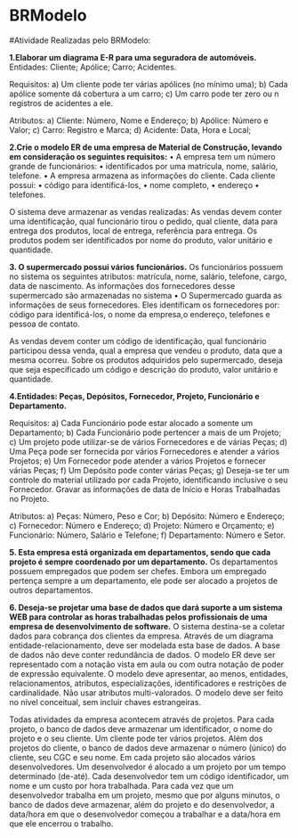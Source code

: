 # BRModelo

#Atividade Realizadas pelo BRModelo:

**1.Elaborar um diagrama E-R para uma seguradora de automóveis.**
Entidades: Cliente; Apólice; Carro; Acidentes.

Requisitos:
a) Um cliente pode ter várias apólices (no mínimo uma);
b) Cada apólice somente dá cobertura a um carro;
c) Um carro pode ter zero ou n registros de acidentes a ele.

Atributos:
a) Cliente: Número, Nome e Endereço;
b) Apólice: Número e Valor;
c) Carro: Registro e Marca;
d) Acidente: Data, Hora e Local;

**2.Crie o modelo ER de uma empresa de Material de Construção, levando em consideração os seguintes requisitos:**
• A empresa tem um número grande de funcionários:
• identificados por uma matrícula, nome, salário, telefone. 
• A empresa armazena as informações do cliente. Cada cliente possui: 
• código para identificá-los, 
• nome completo, 
• endereço 
• telefones. 

O sistema deve armazenar as vendas realizadas: 
As vendas devem conter uma identificação, qual funcionário tirou o pedido, qual cliente, data para entrega dos produtos, local de entrega, referência para entrega. 
Os produtos podem ser identificados por nome do produto, valor unitário e quantidade.

**3. O supermercado possui vários funcionários.**
Os funcionários possuem no sistema os seguintes atributos: matrícula, nome, salário, telefone, cargo, data de nascimento.
As informações dos fornecedores desse supermercado são armazenadas no sistema
• O Supermercado guarda as informações de seus fornecedores. Eles identificam os fornecedores por: código para identificá-los, o nome da empresa,o endereço, telefones e pessoa de contato.

As vendas devem conter um código de identificação, qual funcionário participou dessa venda, qual a empresa que vendeu o produto, data que a mesma ocorreu.
Sobre os produtos adquiridos pelo supermercado, deseja que seja especificado um código e descrição do produto, valor unitário e quantidade.

**4.Entidades: Peças, Depósitos, Fornecedor, Projeto, Funcionário e Departamento.**

Requisitos: 
a) Cada Funcionário pode estar alocado a somente um Departamento; 
b) Cada Funcionário pode pertencer a mais de um Projeto; 
c) Um projeto pode utilizar-se de vários Fornecedores e de várias Peças; 
d) Uma Peça pode ser fornecida por vários Fornecedores e atender a vários Projetos; 
e) Um Fornecedor pode atender a vários Projetos e fornecer várias Peças; 
f) Um Depósito pode conter várias Peças;
g) Deseja-se ter um controle do material utilizado por cada Projeto, identificando inclusive o seu Fornecedor. Gravar as informações de data de Início e Horas Trabalhadas no Projeto.

 Atributos: 
a) Peças: Número, Peso e Cor; 
b) Depósito: Número e Endereço; 
c) Fornecedor: Número e Endereço; 
d) Projeto: Número e Orçamento; 
e) Funcionário: Número, Salário e Telefone; 
f) Departamento: Número e Setor.

**5. Esta empresa está organizada em departamentos, sendo que cada projeto é sempre coordenado por um departamento.** Os departamentos possuem empregados que podem ser chefes.
Embora um empregado pertença sempre a um departamento, ele pode ser alocado a projetos de outros departamentos.

**6. Deseja-se projetar uma base de dados que dará suporte a um sistema WEB para controlar as horas trabalhadas pelos profissionais de uma empresa de desenvolvimento de software.** O sistema destina-se a coletar dados para cobrança dos clientes da empresa. Através de um diagrama entidade-relacionamento, deve ser modelada esta base de dados. A base de dados não deve conter redundância de dados. O modelo ER deve ser representado com a notação vista em aula ou com outra notação de poder de expressão equivalente. O modelo deve apresentar, ao menos, entidades, relacionamentos, atributos, especializações, identificadores e restrições de cardinalidade. Não usar atributos multi-valorados. O modelo deve ser feito no nível conceitual, sem incluir chaves estrangeiras.

Todas atividades da empresa acontecem através de projetos. Para cada projeto, o banco de dados deve armazenar um identificador, o nome do projeto e o seu cliente. Um cliente pode ter vários projetos. Além dos projetos do cliente, o banco de dados deve armazenar o número (único) do cliente, seu CGC e seu nome. Em cada projeto são alocados vários desenvolvedores. Um desenvolvedor é alocado a um projeto por um tempo determinado (de-até). Cada desenvolvedor tem um código identificador, um nome e um custo por hora trabalhada. Para cada vez que um desenvolvedor trabalha em um projeto, mesmo que por alguns minutos, o banco de dados deve armazenar, além do projeto e do desenvolvedor, a data/hora em que o desenvolvedor começou a trabalhar e a data/hora em que ele encerrou o trabalho.

